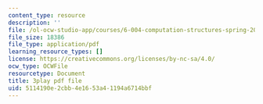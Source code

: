 ```yaml
---
content_type: resource
description: ''
file: /ol-ocw-studio-app/courses/6-004-computation-structures-spring-2017/5114190e2cbb4e1653a41194a6714bbf_63QXdU9pliI.pdf
file_size: 18386
file_type: application/pdf
learning_resource_types: []
license: https://creativecommons.org/licenses/by-nc-sa/4.0/
ocw_type: OCWFile
resourcetype: Document
title: 3play pdf file
uid: 5114190e-2cbb-4e16-53a4-1194a6714bbf
---
```

